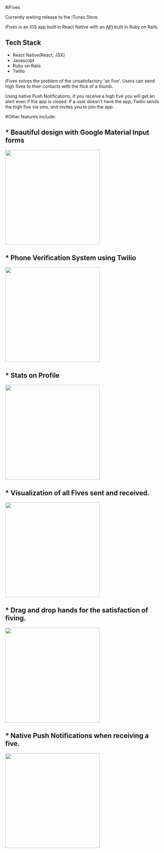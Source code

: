 #iFives

Currently waiting release to the iTunes Store.

iFives is an iOS app built in React Native with an [API](https://github,com/martymclaugh/ifive-api) built in Ruby on Rails.
## Tech Stack
* React Native(React, JSX)
* Javascript
* Ruby on Rails
* Twilio

iFives solves the problem of the unsatisfactory 'air five'. Users can send high fives to their contacts with the flick of a thumb.

Using native Push Notifications, if you receive a high five you will get an alert even if the app is closed. If a user doesn't have the app, Twilio sends the high five via sms, and invites you to join the app.

#Other features include:
## * Beautiful design with Google Material Input forms
<img align="center" src="http://i.imgur.com/REpT1Qh.jpg" width="300px">

## * Phone Verification System using Twilio
<img align="center" src="http://i.imgur.com/wzWLkUz.jpg" width="300px">

## * Stats on Profile
<img align="center" src="http://i.imgur.com/uwBsK98.jpg" width="300px">

## * Visualization of all Fives sent and received.
<img align="center" src="http://i.imgur.com/iwG4Abn.jpg" width="300px">

## * Drag and drop hands for the satisfaction of fiving.
<img align="center" src="http://i.imgur.com/4zWupu4.jpg" width="300px">

## * Native Push Notifications when receiving a five.
<img align="center" src="http://i.imgur.com/5DET13w.jpg" width="300px">
